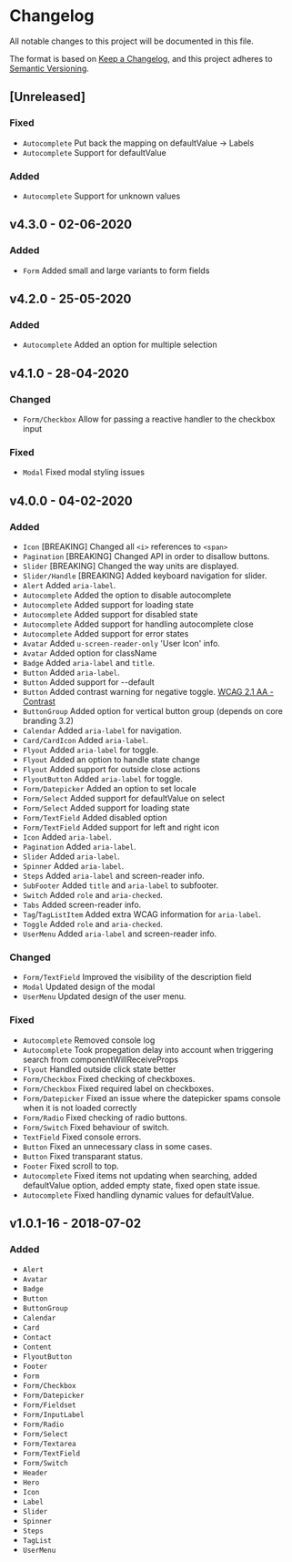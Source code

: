 # Changelog
All notable changes to this project will be documented in this file.

The format is based on [Keep a Changelog](http://keepachangelog.com/),
and this project adheres to [Semantic Versioning](https://semver.org/).

## [Unreleased]

### Fixed
- `Autocomplete` Put back the mapping on defaultValue -> Labels
- `Autocomplete` Support for defaultValue

### Added
- `Autocomplete` Support for unknown values

## v4.3.0 - 02-06-2020

### Added
- `Form` Added small and large variants to form fields


## v4.2.0 - 25-05-2020

### Added
- `Autocomplete` Added an option for multiple selection


## v4.1.0 - 28-04-2020

### Changed
- `Form/Checkbox` Allow for passing a reactive handler to the checkbox input

### Fixed
- `Modal` Fixed modal styling issues


## v4.0.0 - 04-02-2020

### Added
- `Icon` [BREAKING] Changed all `<i>` references to `<span>`
- `Pagination` [BREAKING] Changed API in order to disallow buttons.
- `Slider` [BREAKING] Changed the way units are displayed.
- `Slider/Handle` [BREAKING] Added keyboard navigation for slider.
- `Alert` Added `aria-label`.
- `Autocomplete` Added the option to disable autocomplete
- `Autocomplete` Added support for loading state
- `Autocomplete` Added support for disabled state
- `Autocomplete` Added support for handling autocomplete close
- `Autocomplete` Added support for error states
- `Avatar` Added `u-screen-reader-only` 'User Icon' info.
- `Avatar` Added option for className
- `Badge` Added `aria-label` and `title`.
- `Button` Added `aria-label`.
- `Button` Added support for --default
- `Button` Added contrast warning for negative toggle. [WCAG 2.1 AA - Contrast](https://www.w3.org/TR/WCAG21/#contrast-minimum)
- `ButtonGroup` Added option for vertical button group (depends on core branding 3.2)
- `Calendar` Added `aria-label` for navigation.
- `Card/CardIcon` Added `aria-label`.
- `Flyout` Added `aria-label` for toggle.
- `Flyout` Added an option to handle state change
- `Flyout` Added support for outside close actions
- `FlyoutButton` Added `aria-label` for toggle.
- `Form/Datepicker` Added an option to set locale
- `Form/Select` Added support for defaultValue on select
- `Form/Select` Added support for loading state
- `Form/TextField` Added disabled option
- `Form/TextField` Added support for left and right icon
- `Icon` Added `aria-label`.
- `Pagination` Added `aria-label`.
- `Slider` Added `aria-label`.
- `Spinner` Added `aria-label`.
- `Steps` Added `aria-label` and screen-reader info.
- `SubFooter` Added `title` and `aria-label` to subfooter.
- `Switch` Added `role` and `aria-checked`.
- `Tabs` Added screen-reader info.
- `Tag`/`TagListItem` Added extra WCAG information for `aria-label`.
- `Toggle` Added `role` and `aria-checked`.
- `UserMenu` Added `aria-label` and screen-reader info.

### Changed
- `Form/TextField` Improved the visibility of the description field
- `Modal` Updated design of the modal
- `UserMenu` Updated design of the user menu.

### Fixed
- `Autocomplete` Removed console log
- `Autocomplete` Took propegation delay into account when triggering search from componentWillReceiveProps
- `Flyout` Handled outside click state better
- `Form/Checkbox` Fixed checking of checkboxes.
- `Form/Checkbox` Fixed required label on checkboxes.
- `Form/Datepicker` Fixed an issue where the datepicker spams console when it is not loaded correctly
- `Form/Radio` Fixed checking of radio buttons.
- `Form/Switch` Fixed behaviour of switch.
- `TextField` Fixed console errors.
- `Button` Fixed an unnecessary class in some cases.
- `Button` Fixed transparant status.
- `Footer` Fixed scroll to top.
- `Autocomplete` Fixed items not updating when searching, added defaultValue option, added empty state, fixed open state issue.
- `Autocomplete` Fixed handling dynamic values for defaultValue.



## v1.0.1-16 - 2018-07-02
### Added
- `Alert`
- `Avatar`
- `Badge`
- `Button`
- `ButtonGroup`
- `Calendar`
- `Card`
- `Contact`
- `Content`
- `FlyoutButton`
- `Footer`
- `Form`
- `Form/Checkbox`
- `Form/Datepicker`
- `Form/Fieldset`
- `Form/InputLabel`
- `Form/Radio`
- `Form/Select`
- `Form/Textarea`
- `Form/TextField`
- `Form/Switch`
- `Header`
- `Hero`
- `Icon`
- `Label`
- `Slider`
- `Spinner`
- `Steps`
- `TagList`
- `UserMenu`
